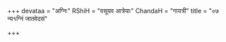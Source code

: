 +++
devataa = "अग्निः"
RShiH = "वसूयव आत्रेयाः"
ChandaH = "गायत्री"
title = "०७ न्य१ग्निं जातवेदसं"

+++
